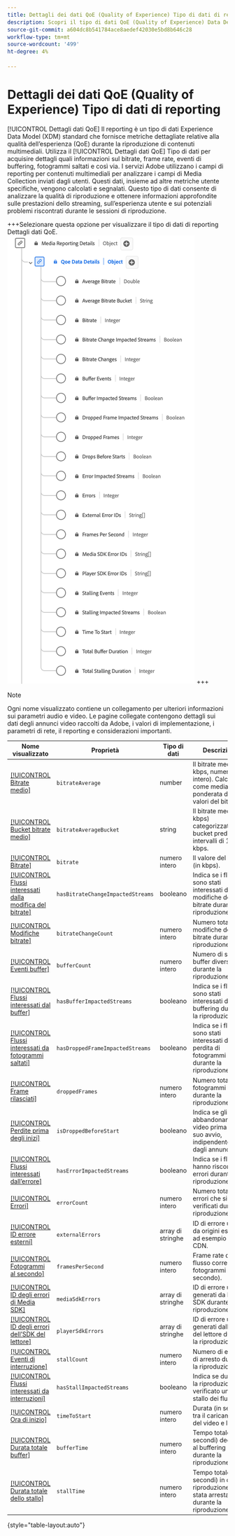 ```yaml
---
title: Dettagli dei dati QoE (Quality of Experience) Tipo di dati di reporting
description: Scopri il tipo di dati QoE (Quality of Experience) Data Details Reporting Data Type Experience Data Model (XDM).
source-git-commit: a604dc8b541784ace8aedef42030e5bd8b646c28
workflow-type: tm+mt
source-wordcount: '499'
ht-degree: 4%

---
```


# Dettagli dei dati QoE (Quality of Experience) Tipo di dati di reporting

[!UICONTROL Dettagli dati QoE] Il reporting è un tipo di dati Experience Data Model (XDM) standard che fornisce metriche dettagliate relative alla qualità dell’esperienza (QoE) durante la riproduzione di contenuti multimediali. Utilizza il [!UICONTROL Dettagli dati QoE] Tipo di dati per acquisire dettagli quali informazioni sul bitrate, frame rate, eventi di buffering, fotogrammi saltati e così via. I servizi Adobe utilizzano i campi di reporting per contenuti multimediali per analizzare i campi di Media Collection inviati dagli utenti. Questi dati, insieme ad altre metriche utente specifiche, vengono calcolati e segnalati. Questo tipo di dati consente di analizzare la qualità di riproduzione e ottenere informazioni approfondite sulle prestazioni dello streaming, sull’esperienza utente e sui potenziali problemi riscontrati durante le sessioni di riproduzione.

+++Selezionare questa opzione per visualizzare il tipo di dati di reporting Dettagli dati QoE.
![Un diagramma del tipo di dati QoE (Quality of Experience) Data Details Reporting (Dettagli qualità dell’esperienza).](../images/data-types/qoe-data-details-reporting.png)
+++

>[!NOTE]
>
>Ogni nome visualizzato contiene un collegamento per ulteriori informazioni sui parametri audio e video. Le pagine collegate contengono dettagli sui dati degli annunci video raccolti da Adobe, i valori di implementazione, i parametri di rete, il reporting e considerazioni importanti.

| Nome visualizzato | Proprietà | Tipo di dati | Descrizione |
|----------------------------------------------------------------------------------------------------------------------------------------------------------------------------------------------|--------------------------|-----------|---------------------------------------------------------------------------------------------------|
| [[!UICONTROL Bitrate medio]](https://experienceleague.adobe.com/docs/media-analytics/using/implementation/variables/quality-parameters.html#average-bitrate-1) | `bitrateAverage` | number | Il bitrate medio (in kbps, numero intero). Calcolato come media ponderata dei valori del bitrate. |
| [[!UICONTROL Bucket bitrate medio]](https://experienceleague.adobe.com/docs/media-analytics/using/implementation/variables/quality-parameters.html#average-bitrate) | `bitrateAverageBucket` | string | Il bitrate medio (in kbps) categorizzato in bucket predefiniti a intervalli di 100 kbps. |
| [[!UICONTROL Bitrate]](https://experienceleague.adobe.com/docs/media-analytics/using/implementation/variables/quality-parameters.html#average-bitrate) | `bitrate` | numero intero | Il valore del bitrate (in kbps). |
| [[!UICONTROL Flussi interessati dalla modifica del bitrate]](https://experienceleague.adobe.com/docs/media-analytics/using/implementation/variables/quality-parameters.html#bitrate-change-impacted-streams) | `hasBitrateChangeImpactedStreams` | booleano | Indica se i flussi sono stati interessati dalle modifiche del bitrate durante la riproduzione. |
| [[!UICONTROL Modifiche bitrate]](https://experienceleague.adobe.com/docs/media-analytics/using/implementation/variables/quality-parameters.html#bitrate-changes) | `bitrateChangeCount` | numero intero | Numero totale di modifiche del bitrate durante la riproduzione. |
| [[!UICONTROL Eventi buffer]](https://experienceleague.adobe.com/docs/media-analytics/using/implementation/variables/quality-parameters.html#buffer-events) | `bufferCount` | numero intero | Numero di stati del buffer diversi durante la riproduzione. |
| [[!UICONTROL Flussi interessati dal buffer]](https://experienceleague.adobe.com/docs/media-analytics/using/implementation/variables/quality-parameters.html#buffer-impacted-streams) | `hasBufferImpactedStreams` | booleano | Indica se i flussi sono stati interessati dal buffering durante la riproduzione. |
| [[!UICONTROL Flussi interessati da fotogrammi saltati]](https://experienceleague.adobe.com/docs/media-analytics/using/implementation/variables/quality-parameters.html#dropped-frame-impacted-streams) | `hasDroppedFrameImpactedStreams` | booleano | Indica se i flussi sono stati interessati dalla perdita di fotogrammi durante la riproduzione. |
| [[!UICONTROL Frame rilasciati]](https://experienceleague.adobe.com/docs/media-analytics/using/implementation/variables/quality-parameters.html#dropped-frames-1) | `droppedFrames` | numero intero | Numero totale di fotogrammi persi durante la riproduzione. |
| [[!UICONTROL Perdite prima degli inizi]](https://experienceleague.adobe.com/docs/media-analytics/using/implementation/variables/quality-parameters.html#drops-before-start) | `isDroppedBeforeStart` | booleano | Indica se gli utenti abbandonano il video prima del suo avvio, indipendentemente dagli annunci. |
| [[!UICONTROL Flussi interessati dall’errore]](https://experienceleague.adobe.com/docs/media-analytics/using/implementation/variables/quality-parameters.html#error-impacted-streams) | `hasErrorImpactedStreams` | booleano | Indica se i flussi hanno riscontrato errori durante la riproduzione. |
| [[!UICONTROL Errori]](https://experienceleague.adobe.com/docs/media-analytics/using/implementation/variables/quality-parameters.html#errors-%2F-error-events) | `errorCount` | numero intero | Numero totale di errori che si sono verificati durante la riproduzione. |
| [[!UICONTROL ID errore esterni]](https://experienceleague.adobe.com/docs/media-analytics/using/implementation/variables/quality-parameters.html#external-error-ids) | `externalErrors` | array di stringhe | ID di errore univoci da origini esterne, ad esempio errori CDN. |
| [[!UICONTROL Fotogrammi al secondo]](https://experienceleague.adobe.com/docs/media-analytics/using/implementation/variables/quality-parameters.html#frames-per-second) | `framesPerSecond` | numero intero | Frame rate del flusso corrente (in fotogrammi al secondo). |
| [[!UICONTROL ID degli errori di Media SDK]](https://experienceleague.adobe.com/docs/media-analytics/using/implementation/variables/quality-parameters.html#media-sdk-error-ids) | `mediaSdkErrors` | array di stringhe | ID di errore univoci generati da Media SDK durante la riproduzione. |
| [[!UICONTROL ID degli errori dell’SDK del lettore]](https://experienceleague.adobe.com/docs/media-analytics/using/implementation/variables/quality-parameters.html#player-sdk-error-ids) | `playerSdkErrors` | array di stringhe | ID di errore univoci generati dall’SDK del lettore durante la riproduzione. |
| [[!UICONTROL Eventi di interruzione]](https://experienceleague.adobe.com/docs/media-analytics/using/implementation/variables/quality-parameters.html#stalling-events) | `stallCount` | numero intero | Numero di eventi di arresto durante la riproduzione. |
| [[!UICONTROL Flussi interessati da interruzioni]](https://experienceleague.adobe.com/docs/media-analytics/using/implementation/variables/quality-parameters.html#stalling-impacted-streams) | `hasStallImpactedStreams` | booleano | Indica se durante la riproduzione si è verificato uno stallo dei flussi. |
| [[!UICONTROL Ora di inizio]](https://experienceleague.adobe.com/docs/media-analytics/using/implementation/variables/quality-parameters.html#time-to-start-1) | `timeToStart` | numero intero | Durata (in secondi) tra il caricamento del video e l’avvio. |
| [[!UICONTROL Durata totale buffer]](https://experienceleague.adobe.com/docs/media-analytics/using/implementation/variables/quality-parameters.html#total-buffer-duration-1) | `bufferTime` | numero intero | Tempo totale (in secondi) dedicato al buffering durante la riproduzione. |
| [[!UICONTROL Durata totale dello stallo]](https://experienceleague.adobe.com/docs/media-analytics/using/implementation/variables/quality-parameters.html#total-stalling-duration) | `stallTime` | numero intero | Tempo totale (in secondi) in cui la riproduzione è stata arrestata durante la riproduzione. |

{style="table-layout:auto"}
